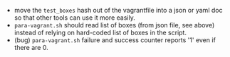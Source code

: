 -	move the `test_boxes` hash out of the vagrantfile into a json or yaml
    doc so that other tools can use it more easily.
-	`para-vagrant.sh` should read list of boxes (from json file, see above)
    instead of relying on hard-coded list of boxes in the script.
-	(bug) `para-vagrant.sh` failure and success counter reports '1' even if there
     are 0.
